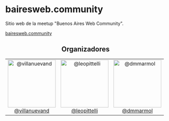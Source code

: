 # bairesweb.community
Sitio web de la meetup "Buenos Aires Web Community". 

[bairesweb.community](bairesweb.community)

<h2 align="center">Organizadores</h2>

<table width="100%">
  <tbody>
    <tr>
      <td align="center">
        <a href="https://github.com/villanuevand">
          <img 
            alt="@villanuevand"
            width="150" height="150" 
            src="https://avatars1.githubusercontent.com/u/1209238?v=4&s=460">
          </br>
          @villanuevand
        </a>
      </td>
      <td align="center">
        <a href="https://github.com/leopittelli">
          <img 
            alt="@leopittelli"
            width="150" height="150" 
            src="https://avatars1.githubusercontent.com/u/18401302?v=4&s=460">
          </br>
          @leopittelli
        </a>
      </td>
      <td align="center">
        <a href="https://github.com/dmmarmol">
          <img 
            alt="@dmmarmol"
            width="150" height="150" 
            src="https://avatars3.githubusercontent.com/u/7168972?v=4&s=460">
          </br>
          @dmmarmol
        </a>
      </td>
    </tr>
  <tbody>
</table>